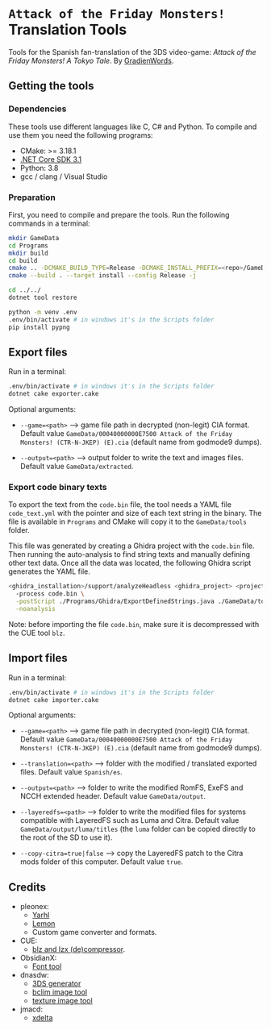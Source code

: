 # `Attack of the Friday Monsters!` Translation Tools

Tools for the Spanish fan-translation of the 3DS video-game: _Attack of the
Friday Monsters! A Tokyo Tale_. By
[GradienWords](https://gradienwords.github.io).

## Getting the tools

### Dependencies

These tools use different languages like C, C# and Python. To compile and use
them you need the following programs:

- CMake: >= 3.18.1
- [.NET Core SDK 3.1](https://dotnet.microsoft.com/download)
- Python: 3.8
- gcc / clang / Visual Studio

### Preparation

First, you need to compile and prepare the tools. Run the following commands in
a terminal:

```sh
mkdir GameData
cd Programs
mkdir build
cd build
cmake .. -DCMAKE_BUILD_TYPE=Release -DCMAKE_INSTALL_PREFIX=<repo>/GameData
cmake --build . --target install --config Release -j

cd ../../
dotnet tool restore

python -m venv .env
.env/bin/activate # in windows it's in the Scripts folder
pip install pypng
```

## Export files

Run in a terminal:

```sh
.env/bin/activate # in windows it's in the Scripts folder
dotnet cake exporter.cake
```

Optional arguments:

- `--game=<path>` --> game file path in decrypted (non-legit) CIA format.
  Default value
  `GameData/00040000000E7500 Attack of the Friday Monsters! (CTR-N-JKEP) (E).cia`
  (default name from godmode9 dumps).

- `--output=<path>` --> output folder to write the text and images files.
  Default value `GameData/extracted`.

### Export code binary texts

To export the text from the `code.bin` file, the tool needs a YAML file
`code_text.yml` with the pointer and size of each text string in the binary. The
file is available in `Programs` and CMake will copy it to the `GameData/tools`
folder.

This file was generated by creating a Ghidra project with the `code.bin` file.
Then running the auto-analysis to find string texts and manually defining other
text data. Once all the data was located, the following Ghidra script generates
the YAML file.

```sh
<ghidra_installation>/support/analyzeHeadless <ghidra_project> <project_name> \
  -process code.bin \
  -postScript ./Programs/Ghidra/ExportDefinedStrings.java ./GameData/tools/code_texts.yaml \
  -noanalysis
```

Note: before importing the file `code.bin`, make sure it is decompressed with
the CUE tool `blz`.

## Import files

Run in a terminal:

```sh
.env/bin/activate # in windows it's in the Scripts folder
dotnet cake importer.cake
```

Optional arguments:

- `--game=<path>` --> game file path in decrypted (non-legit) CIA format.
  Default value
  `GameData/00040000000E7500 Attack of the Friday Monsters! (CTR-N-JKEP) (E).cia`
  (default name from godmode9 dumps).

- `--translation=<path>` --> folder with the modified / translated exported
  files. Default value `Spanish/es`.

- `--output=<path>` --> folder to write the modified RomFS, ExeFS and NCCH
  extended header. Default value `GameData/output`.

- `--layeredfs=<path>` --> folder to write the modified files for systems
  compatible with LayeredFS such as Luma and Citra. Default value
  `GameData/output/luma/titles` (the `luma` folder can be copied directly to the
  root of the SD to use it).

- `--copy-citra=true|false` --> copy the LayeredFS patch to the Citra mods
  folder of this computer. Default value `true`.

## Credits

- pleonex:
  - [Yarhl](https://github.com/SceneGate/yarhl)
  - [Lemon](https://github.com/SceneGate/Lemon)
  - Custom game converter and formats.
- CUE:
  - [blz and lzx (de)compressor](https://www.romhacking.net/utilities/826/).
- ObsidianX:
  - [Font tool](https://github.com/ObsidianX/3dstools)
- dnasdw:
  - [3DS generator](https://github.com/dnasdw/3dstool)
  - [bclim image tool](https://github.com/dnasdw/bclimtool)
  - [texture image tool](https://github.com/dnasdw/txobtool)
- jmacd:
  - [xdelta](https://github.com/jmacd/xdelta-gpl)
